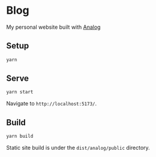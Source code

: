 # Blog

My personal website built with [Analog](https://analogjs.org)

## Setup

```sh
yarn
```

## Serve

```sh
yarn start
```

Navigate to `http://localhost:5173/`.

## Build

```sh
yarn build
```

Static site build is under the `dist/analog/public` directory.